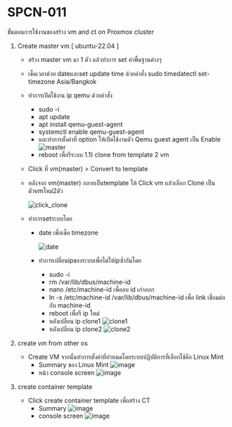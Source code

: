 # SPCN-011
ขั้นตอนการใช้งานของสร้าง vm and ct on Proxmox cluster

1) Create master vm [ ubuntu-22.04 ]
   - สร้าง master vm มา 1 ตัว แล้วทำการ set ค่าพื้นฐานต่างๆ
   - เช็คเวลาด้วย dateและset update time ด้วยคำสั่ง sudo timedatectl set-timezone Asia/Bangkok
   - ทำการเปิดใช้งาน ip qemu ด้วยคำสั่ง
       - sudo -i
       - apt update
       - apt install qemu-guest-agent
       - systemctl enable qemu-guest-agent
       - และทำการตั้งค่าที่ option ให้เปิดใช้งานตัว Qemu guest agent เป็น Enable 
       ![master]([https://user-images.githubusercontent.com/117428887/207249679-cc1c035d-567c-47c2-bb70-4af156fbd084.png](https://cdn.discordapp.com/attachments/822487501989085184/1053579531425951764/image.png))
       - reboot เพื่อรีระบบ
   1.1) clone from template 2 vm
   - Click ที่ vm(master) > Convert to template
   -  หลังจาก vm(master) กลายเป็นtemplate ให้ Click vm แล้วเลือก Clone เป็นตัวvmใหม่2ตัว
   
      ![click_clone](https://user-images.githubusercontent.com/117428887/207249801-0fdeac3a-f89a-4d63-beb7-018d4e3c5cf7.png)   
   - ทำการsetระบบโดย
        - date เพื่อเช็ค timezone
    
          ![date](https://user-images.githubusercontent.com/117428887/207250064-7dbee734-ba17-4e07-8c8e-bfc448aed275.png) 
        - ทำการเปลี่ยนipของระบบเพื่อไม่ให้ipซ้ำกันโดย
            - sudo -i
            - rm /var/lib/dbus/machine-id
            - nano /etc/machine-id เพื่อลบ id เก่าออก
            - ln -s /etc/machine-id /var/lib/dbus/machine-id เพื่อ link เชื่อมต่อกับ machine-id
            - reboot เพื่อรี ip ใหม่
            - หลังเปลี่ยน ip clone1
              ![clone1](https://user-images.githubusercontent.com/117428887/207249927-11b31df4-b640-437e-925d-366fdff1e0a8.png)
            - หลังเปลี่ยน ip clone2
              ![clone2](https://user-images.githubusercontent.com/117428887/207250128-efab9275-9ffb-4829-81d6-709189a7d3db.png)
 
2) create vm from other os
   - Create VM จากนั้นทำการตั้งค่าที่กำหนดโดยระบบปฏิบัติการที่เลือกใช้คือ Linux Mint
      - Summary ของ Linux Mint
        ![image](https://user-images.githubusercontent.com/117428887/207254087-5c33fc7e-9147-4fe2-ba37-0b3760e770ab.png)
      - หน้า console screen
        ![image](https://user-images.githubusercontent.com/117428887/207250406-0046c82f-bab3-4619-b8b3-40d1d6c397ec.png)  

3) create container template 
   - Click create container template เพื่อสร้าง CT
      - Summary 
        ![image](https://user-images.githubusercontent.com/117428887/207257544-a0089b6a-1db7-40a6-b2f2-47f3c7c7357e.png)
      - console screen 
        ![image](https://user-images.githubusercontent.com/117428887/207257761-fc2e8d1c-a456-4780-8b78-65498a3769db.png)
